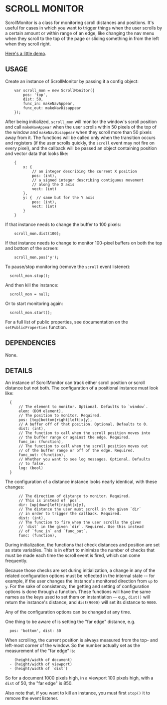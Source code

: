 # SCROLL MONITOR

ScrollMonitor is a class for monitoring scroll distances and
positions. It's useful for cases in which you want to trigger
things when the user scrolls by a certain amount or within range
of an edge, like changing the nav menu when they scroll to the
top of the page or sliding something in from the left when they
scroll right.

[Here's a little demo](http://richardmavis.info/misc/scrollmonitor/demo.html).


## USAGE

Create an instance of ScrollMonitor by passing it a config object:
```
    var scroll_mon = new ScrollMonitor({
        pos: 'top',
        dist: 50,
        func_in: makeNavAppear,
        func_out: makeNavDisappear
    });
```

After being initialized, `scroll_mon` will monitor the window's
scroll position and call `makeNavAppear` when the user scrolls
within 50 pixels of the top of the window and `makeNavDisappear`
when they scroll more than 50 pixels away from it. The functions
will be called only when the transition occurs and registers (if
the user scrolls quickly, the `scroll` event may not fire on
every pixel), and the callback will be passed an object
containing position and vector data that looks like:
```
    {
        x: {
            // an integer describing the current X position
            pos: (int),
            // a signed integer describing contiguous movement
            // along the X axis
            vect: (int)
        },
        y: {  // same but for the Y axis
            pos: (int),
            vect: (int)
        }
    }
```

If that instance needs to change the buffer to 100 pixels:
```
    scroll_mon.dist(100);
```

If that instance needs to change to monitor 100-pixel buffers
on both the top and bottom of the screen:
```
    scroll_mon.pos('y');
```

To pause/stop monitoring (remove the `scroll` event listener):
```
  scroll_mon.stop();
```

And then kill the instance:
```
  scroll_mon = null;
```

Or to start monitoring again:
```
  scroll_mon.start();
```

For a full list of public properties, see documentation on the
`setPublicProperties` function.


## DEPENDENCIES

None.


## DETAILS

An instance of ScrollMonitor can track either scroll position or
scroll distance but not both. The configuration of a positional
instance must look like:
```
  {
      // The element to monitor. Optional. Defaults to `window`.
      elem: (DOM element),
      // The position to monitor. Required.
      pos: [top|bottom|right|left|x|y],
      // A buffer off of that position. Optional. Defaults to 0.
      dist: (int),
      // The function to call when the scroll position moves into
      // the buffer range or against the edge. Required.
      func_in: (function),
      // The function to call when the scroll position moves out
      // of the buffer range or off of the edge. Required.
      func_out: (function),
      // Whether you want to see log messages. Optional. Defaults
      // to false.
      log: (bool)
  }
```

The configuration of a distance instance looks nearly identical,
with these changes:
```
      // The direction of distance to monitor. Required.
      // This is instead of `pos`.
      dir: [up|down|left|right|x|y],
      // The distance the user must scroll in the given `dir`
      // in order to trigger the callback. Required.
      dist: (int),
      // The function to fire when the user scrolls the given
      // `dist` in the given `dir`. Required. Use this instead
      // of `func_in` and `func_out`.
      func: (function),
```

During initialization, the functions that check distances and
position are set as state variables. This is in effort to minimize
the number of checks that must be made each time the scroll event is
fired, which can come frequently.

Because those checks are set during initialization, a change in
any of the related configuration options must be reflected in the
internal state -- for example, if the user changes the instance's
monitored direction from `up` to `y`. For the sake of consistency,
the getting and setting of configuration options is done through
a function. These functions will have the same names as the keys
used to set them on instantiation -- e.g., `dist()` will return
the instance's distance, and `dist(9000)` will set its distance
to `9000`.

Any of the configuration options can be changed at any time.

One thing to be aware of is setting the "far edge" distance, e.g.
```
  pos: 'bottom', dist: 50
```

When scrolling, the current position is always measured from the
top- and left-most corner of the window. So the number actually
set as the measurement of the "far edge" is:
```
    (height/width of document)
  - (height/width of viewport)
  - (height/width of `dist`)
```

So for a document 1000 pixels high, in a viewport 100 pixels high,
with a `dist` of 50, the "far edge" is 850.

Also note that, if you want to kill an instance, you must first
`stop()` it to remove the event listener.
